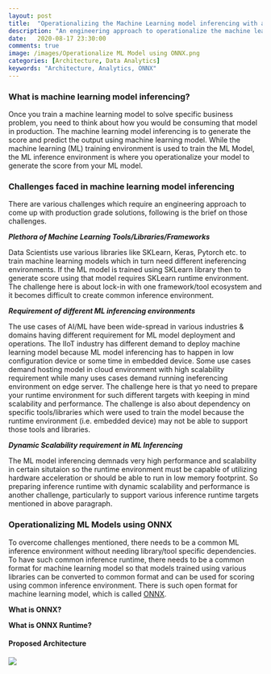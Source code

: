 ```yaml
---
layout: post
title:  "Operationalizing the Machine Learning model inferencing with an engineering approach"
description: "An engineering approach to operationalize the machine learning model inferencing using open ML model format - ONNX."
date:   2020-08-17 23:30:00
comments: true
image: /images/Operationalize ML Model using ONNX.png
categories: [Architecture, Data Analytics]
keywords: "Architecture, Analytics, ONNX"
---
```

<h3>What is machine learning model inferencing?</h3>

Once you train a machine learning model to solve specific business problem, you need to think about how you would be consuming that model in production. The machine learning model inferencing is to generate the score and predict the output using machine learning model. While the machine learning (ML) training environment is used to train the ML Model, the ML inference environment is where you operationalize your model to generate the score from your ML model. 

<h3>Challenges faced in machine learning model inferencing</h3>

There are various challenges which require an engineering approach to come up with production grade solutions, following is the brief on those challenges.

**_Plethora of Machine Learning Tools/Libraries/Frameworks_**

Data Scientists use various libraries like SKLearn, Keras, Pytorch etc. to train machine learning models which in turn need different ineferencing environments. If the ML model is trained using SKLearn library then to generate score using that model requires SKLearn runtime environment. The challenge here is about lock-in with one framework/tool ecosystem and it becomes difficult to create common inference environment. 

**_Requirement of different ML inferencing environments_**

The use cases of AI/ML have been wide-spread in various industries & domains having different requirement for ML model deployment and operations. The IIoT industry has different demand to deploy machine learning model because ML model inferencing has to happen in low configuration device or some time in embedded device. Some use cases demand hosting model in cloud environment with high scalability requirement while many uses cases demand running ineferencing environment on edge server. The challenge here is that yo need to prepare your runtime environment for such different targets with keeping in mind scalability and performance. The challenge is also about  dependency on specific tools/libraries which were used to train the model because the runtime environment (i.e. embedded device) may not be able to support those tools and libraries.

**_Dynamic Scalability requirement in ML Inferencing_**

The ML model inferencing demnads very high performance and scalability in certain situtaion so the runtime environment must be capable of utilizing hardware acceleration or should be able to run in low memory footprint. So preparing inference runtime with dynamic scalability and performance is another challenge, particularly to support various inference runtime targets mentioned in above paragraph.


<h3>Operationalizing ML Models using ONNX</h3>

To overcome challenges mentioned, there needs to be a common ML inference environment without needing library/tool specific dependencies. To have such common inference runtime, there needs to be a common format for machine learning model so that models trained using various libraries can be converted to common format and can be used for scoring using common inference environment. There is such open format for machine learning model, which is called [ONNX](https://onnx.ai/).

**What is ONNX?**

**What is ONNX Runtime?**

<h4>Proposed Architecture</h4>

<image src="/images/Operationalize ML Model using ONNX.png"></image>

